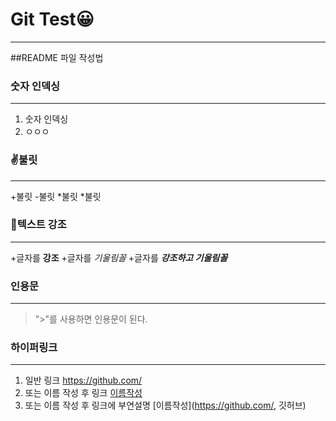 # Git Test😀
---

##README 파일 작성법

### 숫자 인덱싱
---
1. 숫자 인덱싱
2. ㅇㅇㅇ

### ✌불릿
---
+불릿
-불릿
*불릿
  *불릿
  
### 📝텍스트 강조
---
+글자를 **강조**
+글자를 *기울림꼴*
+글자를 ***강조하고 기울림꼴***

### 인용문
---
>">"를 사용하면 인용문이 된다.

### 하이퍼링크
---
1. 일반 링크 <https://github.com/>
2. 또는 이름 작성 후 링크 [이름작성](https://github.com/)
3. 또는 이름 작성 후 링크에 부연설명 [이름작성](https://github.com/, 깃허브)
